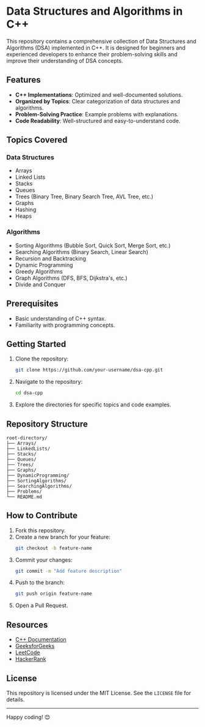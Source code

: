 # Data Structures and Algorithms in C++

This repository contains a comprehensive collection of Data Structures and Algorithms (DSA) implemented in C++. It is designed for beginners and experienced developers to enhance their problem-solving skills and improve their understanding of DSA concepts.

## Features

- **C++ Implementations**: Optimized and well-documented solutions.
- **Organized by Topics**: Clear categorization of data structures and algorithms.
- **Problem-Solving Practice**: Example problems with explanations.
- **Code Readability**: Well-structured and easy-to-understand code.

## Topics Covered

### Data Structures
- Arrays
- Linked Lists
- Stacks
- Queues
- Trees (Binary Tree, Binary Search Tree, AVL Tree, etc.)
- Graphs
- Hashing
- Heaps

### Algorithms
- Sorting Algorithms (Bubble Sort, Quick Sort, Merge Sort, etc.)
- Searching Algorithms (Binary Search, Linear Search)
- Recursion and Backtracking
- Dynamic Programming
- Greedy Algorithms
- Graph Algorithms (DFS, BFS, Dijkstra's, etc.)
- Divide and Conquer

## Prerequisites

- Basic understanding of C++ syntax.
- Familiarity with programming concepts.

## Getting Started

1. Clone the repository:
   ```bash
   git clone https://github.com/your-username/dsa-cpp.git
   ```
2. Navigate to the repository:
   ```bash
   cd dsa-cpp
   ```
3. Explore the directories for specific topics and code examples.

## Repository Structure

```
root-directory/
├── Arrays/
├── LinkedLists/
├── Stacks/
├── Queues/
├── Trees/
├── Graphs/
├── DynamicProgramming/
├── SortingAlgorithms/
├── SearchingAlgorithms/
├── Problems/
└── README.md
```

## How to Contribute

1. Fork this repository.
2. Create a new branch for your feature:
   ```bash
   git checkout -b feature-name
   ```
3. Commit your changes:
   ```bash
   git commit -m "Add feature description"
   ```
4. Push to the branch:
   ```bash
   git push origin feature-name
   ```
5. Open a Pull Request.

## Resources

- [C++ Documentation](https://cplusplus.com/)
- [GeeksforGeeks](https://www.geeksforgeeks.org/)
- [LeetCode](https://leetcode.com/)
- [HackerRank](https://www.hackerrank.com/)

## License

This repository is licensed under the MIT License. See the `LICENSE` file for details.

---

Happy coding! 😊
